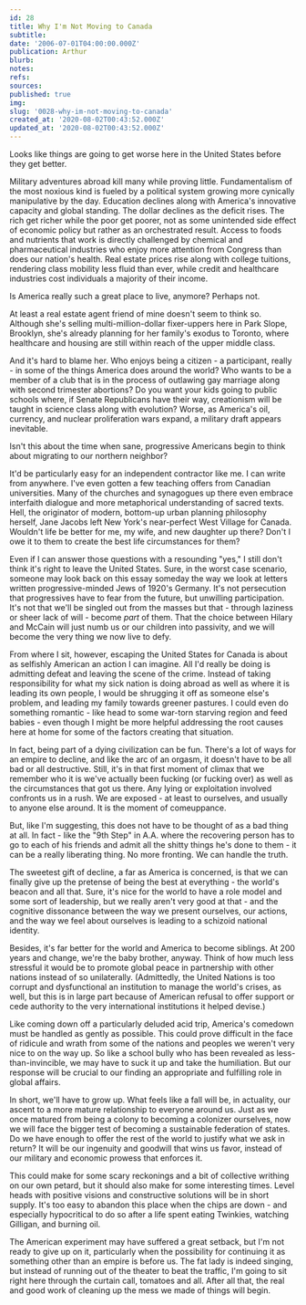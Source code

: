 ```yaml
---
id: 28
title: Why I'm Not Moving to Canada
subtitle: 
date: '2006-07-01T04:00:00.000Z'
publication: Arthur
blurb: 
notes: 
refs: 
sources: 
published: true
img: 
slug: '0028-why-im-not-moving-to-canada'
created_at: '2020-08-02T00:43:52.000Z'
updated_at: '2020-08-02T00:43:52.000Z'
---
```

Looks like things are going to get worse here in the United States before they get better.

Military adventures abroad kill many while proving little. Fundamentalism of the most noxious kind is fueled by a political system growing more cynically manipulative by the day. Education declines along with America's innovative capacity and global standing. The dollar declines as the deficit rises. The rich get richer while the poor get poorer, not as some unintended side effect of economic policy but rather as an orchestrated result. Access to foods and nutrients that work is directly challenged by chemical and pharmaceutical industries who enjoy more attention from Congress than does our nation's health. Real estate prices rise along with college tuitions, rendering class mobility less fluid than ever, while credit and healthcare industries cost individuals a majority of their income.

Is America really such a great place to live, anymore? Perhaps not.

At least a real estate agent friend of mine doesn't seem to think so. Although she's selling multi-million-dollar fixer-uppers here in Park Slope, Brooklyn, she's already planning for her family's exodus to Toronto, where healthcare and housing are still within reach of the upper middle class.

And it's hard to blame her. Who enjoys being a citizen - a participant, really - in some of the things America does around the world? Who wants to be a member of a club that is in the process of outlawing gay marriage along with second trimester abortions? Do you want your kids going to public schools where, if Senate Republicans have their way, creationism will be taught in science class along with evolution? Worse, as America's oil, currency, and nuclear proliferation wars expand, a military draft appears inevitable.

Isn't this about the time when sane, progressive Americans begin to think about migrating to our northern neighbor?

It'd be particularly easy for an independent contractor like me. I can write from anywhere. I've even gotten a few teaching offers from Canadian universities. Many of the churches and synagogues up there even embrace interfaith dialogue and more metaphorical understanding of sacred texts. Hell, the originator of modern, bottom-up urban planning philosophy herself, Jane Jacobs left New York's near-perfect West Village for Canada. Wouldn't life be better for me, my wife, and new daughter up there? Don't I owe it to them to create the best life circumstances for them?

Even if I can answer those questions with a resounding "yes," I still don't think it's right to leave the United States. Sure, in the worst case scenario, someone may look back on this essay someday the way we look at letters written progressive-minded Jews of 1920's Germany. It's not persecution that progressives have to fear from the future, but unwilling participation. It's not that we'll be singled out from the masses but that - through laziness or sheer lack of will - become *part* of them. That the choice between Hilary and McCain will just numb us or our children into passivity, and we will become the very thing we now live to defy.

From where I sit, however, escaping the United States for Canada is about as selfishly American an action I can imagine. All I'd really be doing is admitting defeat and leaving the scene of the crime. Instead of taking responsibility for what my sick nation is doing abroad as well as where it is leading its own people, I would be shrugging it off as someone else's problem, and leading my family towards greener pastures. I could even do something romantic - like head to some war-torn starving region and feed babies - even though I might be more helpful addressing the root causes here at home for some of the factors creating that situation.

In fact, being part of a dying civilization can be fun. There's a lot of ways for an empire to decline, and like the arc of an orgasm, it doesn't have to be all bad or all destructive. Still, it's in that first moment of climax that we remember who it is we've actually been fucking (or fucking over) as well as the circumstances that got us there. Any lying or exploitation involved confronts us in a rush. We are exposed - at least to ourselves, and usually to anyone else around. It is the moment of comeuppance.

But, like I'm suggesting, this does not have to be thought of as a bad thing at all. In fact - like the "9th Step" in A.A. where the recovering person has to go to each of his friends and admit all the shitty things he's done to them - it can be a really liberating thing. No more fronting. We can handle the truth.

The sweetest gift of decline, a far as America is concerned, is that we can finally give up the pretense of being the best at everything - the world's beacon and all that. Sure, it's nice for the world to have a role model and some sort of leadership, but we really aren't very good at that - and the cognitive dissonance between the way we present ourselves, our actions, and the way we feel about ourselves is leading to a schizoid national identity.

Besides, it's far better for the world and America to become siblings. At 200 years and change, we're the baby brother, anyway. Think of how much less stressful it would be to promote global peace in partnership with other nations instead of so unilaterally. (Admittedly, the United Nations is too corrupt and dysfunctional an institution to manage the world's crises, as well, but this is in large part because of American refusal to offer support or cede authority to the very international institutions it helped devise.)

Like coming down off a particularly deluded acid trip, America's comedown must be handled as gently as possible. This could prove difficult in the face of ridicule and wrath from some of the nations and peoples we weren't very nice to on the way up. So like a school bully who has been revealed as less-than-invincible, we may have to suck it up and take the humiliation. But our response will be crucial to our finding an appropriate and fulfilling role in global affairs.

In short, we'll have to grow up. What feels like a fall will be, in actuality, our ascent to a more mature relationship to everyone around us. Just as we once matured from being a colony to becoming a colonizer ourselves, now we will face the bigger test of becoming a sustainable federation of states. Do we have enough to offer the rest of the world to justify what we ask in return? It will be our ingenuity and goodwill that wins us favor, instead of our military and economic prowess that enforces it.

This could make for some scary reckonings and a bit of collective writhing on our own petard, but it should also make for some interesting times. Level heads with positive visions and constructive solutions will be in short supply. It's too easy to abandon this place when the chips are down - and especially hypocritical to do so after a life spent eating Twinkies, watching Gilligan, and burning oil.

The American experiment may have suffered a great setback, but I'm not ready to give up on it, particularly when the possibility for continuing it as something other than an empire is before us. The fat lady is indeed singing, but instead of running out of the theater to beat the traffic, I'm going to sit right here through the curtain call, tomatoes and all. After all that, the real and good work of cleaning up the mess we made of things will begin.
